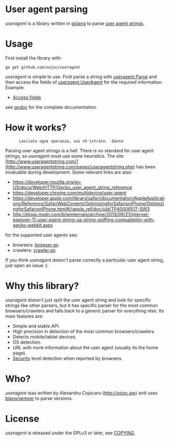 # User agent parsing
*useragent* is a library written in [golang](http://golang.org) to parse [user agent strings](http://useragentstring.com/).

# Usage
First install the library with:
```
go get github.com/xojoc/useragent       
```
*useragent* is simple to use. First parse a string with [useragent.Parse](http://godoc.org/github.com/xojoc/useragent#Parse) and then access the fields of [useragent.UserAgent](http://godoc.org/github.com/xojoc/useragent#UserAgent) for the required information. Example:
 * [Access fields](http://godoc.org/github.com/xojoc/useragent#example-Parse--Access)

see [godoc](http://godoc.org/github.com/xojoc/useragent) for the complete documentation.
# How it works?
          Lasciate ogne speranza, voi ch'intrate. -Dante
Parsing user agent strings is a hell. There is no standard for user agent strings, so *useragent* must use some heuristics. The site [http://www.useragentstring.com/](http://www.useragentstring.com/pages/useragentstring.php) has been invaluable during development. Some relevant links are also:

  * https://developer.mozilla.org/en-US/docs/Web/HTTP/Gecko_user_agent_string_reference
  * https://developer.chrome.com/multidevice/user-agent
  * https://developer.apple.com/library/safari/documentation/AppleApplications/Reference/SafariWebContent/OptimizingforSafarioniPhone/OptimizingforSafarioniPhone.html#//apple_ref/doc/uid/TP40006517-SW3
  * http://blogs.msdn.com/b/ieinternals/archive/2013/09/21/internet-explorer-11-user-agent-string-ua-string-sniffing-compatibility-with-gecko-webkit.aspx

for the supported user agents see:
  * browsers: [browser.go](browser.go)
  * crawlers: [crawler.go](crawler.go)

If you think *useragent* doesn't parse correctly a particular user agent string, just open an issue :).

# Why this library?
*useragent* doesn't just split the user agent string and look for specific strings like other parsers, but it has specific parser for the most common browsers/crawlers and falls back to a generic parser for everything else. Its main features are:

 * Simple and stable API.
 * High precision in detection of the most common browsers/crawlers.
 * Detects mobile/tablet devices.
 * OS detection.
 * URL with more information about the user agent (usually its the home page).
 * [Security](http://godoc.org/github.com/xojoc/useragent#Security) level detection when reported by browsers.


# Who?
*useragent* was written by Alexandru Cojocaru (http://xojoc.pw) and uses [blang/semver](https://github.com/blang/semver) to parse versions.

# License
*useragent* is released under the GPLv3 or later, see [COPYING](COPYING).